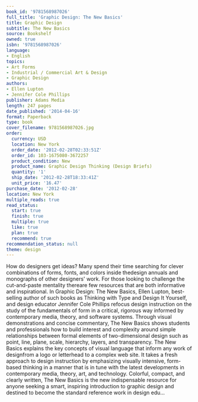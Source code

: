 ```yaml
---
book_id: '9781568987026'
full_title: 'Graphic Design: The New Basics'
title: Graphic Design
subtitle: The New Basics
source: Bookshelf
owned: true
isbn: '9781568987026'
language:
- English
topics:
- Art Forms
- Industrial / Commercial Art & Design
- Graphic Design
authors:
- Ellen Lupton
- Jennifer Cole Phillips
publisher: Adams Media
length: 247 pages
date_published: '2014-04-16'
format: Paperback
type: book
cover_filename: 9781568987026.jpg
order:
  currency: USD
  location: New York
  order_date: '2012-02-28T02:33:51Z'
  order_id: 103-1675080-3672257
  product_condition: New
  product_name: Graphic Design Thinking (Design Briefs)
  quantity: '1'
  ship_date: '2012-02-28T18:33:41Z'
  unit_price: '16.47'
purchase_date: '2012-02-28'
location: New York
multiple_reads: true
read_status:
  start: true
  finish: true
  multiple: true
  like: true
  plan: true
  recommend: true
recommendation_status: null
theme: design
---
```

How do designers get ideas? Many spend their time searching for clever combinations of forms, fonts, and colors inside thedesign annuals and monographs of other designers' work. For those looking to challenge the cut-and-paste mentality thereare few resources that are both informative and inspirational. In Graphic Design: The New Basics, Ellen Lupton, best-selling author of such books as Thinking with Type and Design It Yourself, and design educator Jennifer Cole Phillips refocus design instruction on the study of the fundamentals of form in a critical, rigorous way informed by contemporary media, theory, and software systems. Through visual demonstrations and concise commentary, The New Basics shows students and professionals how to build interest and complexity around simple relationships between formal elements of two-dimensional design such as point, line, plane, scale, hierarchy, layers, and transparency. The New Basics explains the key concepts of visual language that inform any work of designfrom a logo or letterhead to a complex web site. It takes a fresh approach to design instruction by emphasizing visually intensive, form-based thinking in a manner that is in tune with the latest developments in contemporary media, theory, art, and technology. Colorful, compact, and clearly written, The New Basics is the new indispensable resource for anyone seeking a smart, inspiring introduction to graphic design and destined to become the standard reference work in design edu...

